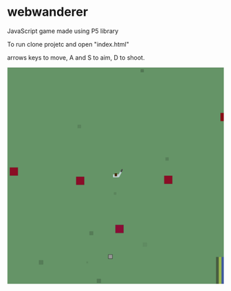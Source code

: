# webwanderer
JavaScript game made using P5 library

To run clone projetc and open "index.html"

arrows keys to move, A and S to aim, D to shoot.

![alt text](https://github.com/miguelcecci/webwanderer/blob/master/img.png)
